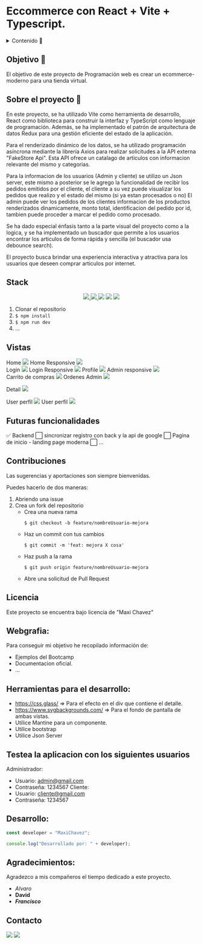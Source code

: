 # Eccommerce con React + Vite + Typescript.

<details>
  <summary>Contenido 📝</summary>
  <ol>
    <li><a href="#objetivo-🎯">Objetivo</a></li>
    <li><a href="#sobre-el-proyecto-🔎">Sobre el proyecto</a></li>
    <li><a href="#deploy-🚀">Deploy</a></li>
    <li><a href="#stack">Stack</a></li>
    <li><a href="#instalación-en-local">Instalación</a></li>
    <li><a href="#vistas">Vistas</a></li>
    <li><a href="#futuras-funcionalidades">Futuras funcionalidades</a></li>
    <li><a href="#contribuciones">Contribuciones</a></li>
    <li><a href="#licencia">Licencia</a></li>
    <li><a href="#webgrafia">Webgrafia</a></li>
    <li><a href="#desarrollo">Desarrollo</a></li>
    <li><a href="#agradecimientos">Agradecimientos</a></li>
    <li><a href="#contacto">Contacto</a></li>
  </ol>
</details>

## Objetivo 🎯

El objetivo de este proyecto de Programación web es crear un ecommerce-moderno para una tienda virtual.

## Sobre el proyecto 🔎

En este proyecto, se ha utilizado Vite como herramienta de desarrollo, React como biblioteca para construir la interfaz y TypeScript como lenguaje de programación. Además, se ha implementado el patrón de arquitectura de datos Redux para una gestión eficiente del estado de la aplicación.

Para el renderizado dinámico de los datos, se ha utilizado programación asíncrona mediante la librería Axios para realizar solicitudes a la API externa "FakeStore Api". Esta API ofrece un catalago de articulos con informacion relevante del mismo y categorias.

Para la informacion de los usuarios (Admin y cliente) se utilizo un Json server, este mismo a posterior se le agrego la funcionalidad de recibir los pedidos emitidos por el cliente, el cliente a su vez puede visualizar los pedidos que realizo y el estado del mismo (si ya estan procesados o no)
El admin puede ver los pedidos de los clientes informacion de los productos renderizados dinamicamente, monto total, identificacion del pedido por id, tambien puede proceder a marcar el pedido como procesado.

Se ha dado especial énfasis tanto a la parte visual del proyecto como a la logica, y se ha implementado un buscador que permite a los usuarios encontrar los articulos de forma rápida y sencilla (el buscador usa debounce search).

El proyecto busca brindar una experiencia interactiva y atractiva para los usuarios que deseen comprar articulos por internet.

<!-- ## Deploy 🚀

<div align="center">
    <a href="https://www.google.com"><strong>Url a producción </strong></a>🚀🚀🚀
</div> -->

## Stack

<div align="center">
<a href="https://www.reactjs.com/">
    <img src= "https://img.shields.io/badge/React-20232A?style=for-the-badge&logo=react&logoColor=61DAFB"/>
</a>
<a href="https://www.typescriptlang.org/es/docs/handbook/">
    <img src= "https://img.shields.io/badge/TypeScript-007ACC?style=for-the-badge&logo=typescript&logoColor=white"/>
</a>

 <img src="https://img.shields.io/badge/html5-%23E34F26.svg?style=for-the-badge&logo=html5&logoColor=white">

  <img src="https://img.shields.io/badge/css3-%231572B6.svg?style=for-the-badge&logo=css3&logoColor=white">

   <img src="https://img.shields.io/badge/bootstrap-%238511FA.svg?style=for-the-badge&logo=bootstrap&logoColor=white">
 </div>

1. Clonar el repositorio
2. `$ npm install`
3. `$ npm run dev`
4. ...

## Vistas

Home
<img src="./vite-project/src/assets/Home.png">
Home Responsive
<img src="./vite-project/src/assets/card-responsive.png">  
Login
<img src="./vite-project/src/assets/Login.png">
Login Responsive
<img src="./vite-project/src/assets/Login%20responsive.png">
Profile
<img src="./vite-project/src/assets/Perfil%20usuario.png">
Admin responsive
<img src="./vite-project/src/assets/Admin%20Responsive.png">  
Carrito de compras
<img src="./vite-project/src/assets/Compra%20Cart.png">
Ordenes Admin
<img src="./vite-project/src/assets/Admin-vista.png">

Detail
<img src="./vite-project/src/assets/Detail.png">

User perfil
<img src="./vite-project/src/assets/Perfil%20usuario.png">
User perfil
<img src="./vite-project/src/assets/Ordenes%20Usuario.png">

## Futuras funcionalidades

✅ Backend
⬜ sincronizar registro con back y la api de google
⬜ Pagina de inicio - landing page moderna
⬜ ...

## Contribuciones

Las sugerencias y aportaciones son siempre bienvenidas.

Puedes hacerlo de dos maneras:

1. Abriendo una issue
2. Crea un fork del repositorio
   - Crea una nueva rama
     ```
     $ git checkout -b feature/nombreUsuario-mejora
     ```
   - Haz un commit con tus cambios
     ```
     $ git commit -m 'feat: mejora X cosa'
     ```
   - Haz push a la rama
     ```
     $ git push origin feature/nombreUsuario-mejora
     ```
   - Abre una solicitud de Pull Request

## Licencia

Este proyecto se encuentra bajo licencia de "Maxi Chavez"

## Webgrafia:

Para conseguir mi objetivo he recopilado información de:

- Ejemplos del Bootcamp
- Documentacion oficial.
- ...

## Herramientas para el desarrollo:

- https://css.glass/ => Para el efecto en el div que contiene el detalle.
- https://www.svgbackgrounds.com/ => Para el fondo de pantalla de ambas vistas.
- Utilice Mantine para un componente.
- Utilice bootstrap
- Utilice Json Server

## Testea la aplicacion con los siguientes usuarios

Administrador:

- Usuario: admin@gmail.com
- Contraseña: 1234567
  Cliente:
- Usuario: cliente@gmail.com
- Contraseña: 1234567

## Desarrollo:

```js
const developer = "MaxiChavez";

console.log("Desarrollado por: " + developer);
```

## Agradecimientos:

Agradezco a mis compañeros el tiempo dedicado a este proyecto.

- _Alvaro_
- **David**
- **_Francisco_**

## Contacto

<a href = "mailto:chavezmaxi@gmail.com"><img src="https://img.shields.io/badge/Gmail-C6362C?style=for-the-badge&logo=gmail&logoColor=white" target="_blank"></a>
<a href="https://www.linkedin.com/in/maximiliano-chavez-b12877107/" target="_blank"><img src="https://img.shields.io/badge/-LinkedIn-%230077B5?style=for-the-badge&logo=linkedin&logoColor=white" target="_blank"></a>

</p>
